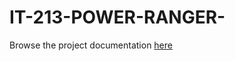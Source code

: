 # IT-213-POWER-RANGER-  
Browse the project documentation [here](https://docs.google.com/document/d/1WWHvDFLxbsgx1CMm1iI7-z_aoACO3q0K/edit?usp=drive_link&ouid=105299080543894862696&rtpof=true&sd=true)
